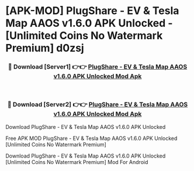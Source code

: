 # [APK-MOD] PlugShare - EV & Tesla Map AAOS v1.6.0 APK Unlocked - [Unlimited Coins No Watermark Premium] d0zsj



<div align="center">
<h3>🔴 Download [Server1] 👉👉 <a href="https://momento.my/?title=PlugShare_-_EV_&_Tesla_Map_AAOS_v1.6.0_APK_Unlocked">PlugShare - EV & Tesla Map AAOS v1.6.0 APK Unlocked Mod Apk</a></h3><br>

<h3>🔴 Download [Server2] 👉👉 <a href="https://momento.my/?title=PlugShare_-_EV_&_Tesla_Map_AAOS_v1.6.0_APK_Unlocked">PlugShare - EV & Tesla Map AAOS v1.6.0 APK Unlocked Mod Apk</a></h3>
</div>



Download PlugShare - EV & Tesla Map AAOS v1.6.0 APK Unlocked 

Free APK MOD PlugShare - EV & Tesla Map AAOS v1.6.0 APK Unlocked [Unlimited Coins No Watermark Premium]

Download PlugShare - EV & Tesla Map AAOS v1.6.0 APK Unlocked [Unlimited Coins No Watermark Premium] Mod For Android
